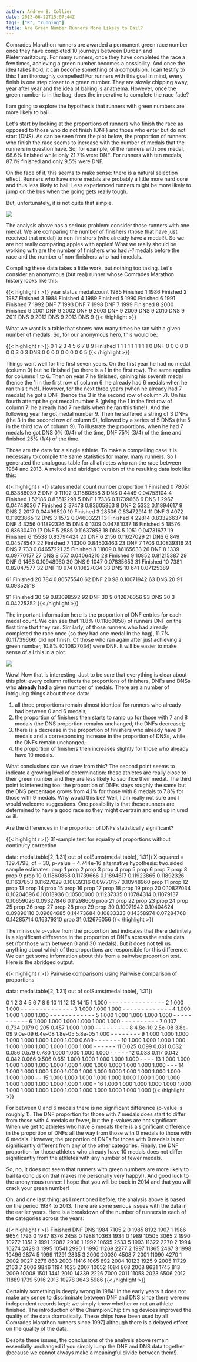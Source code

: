 ```yaml
---
author: Andrew B. Collier
date: 2013-06-22T15:07:44Z
tags: ["R", "running"]
title: Are Green Number Runners More Likely to Bail?
---
```


Comrades Marathon runners are awarded a permanent green race number once they have completed 10 journeys between Durban and Pietermaritzburg. For many runners, once they have completed the race a few times, achieving a green number becomes a possibility. And once the idea takes hold, it can become something of a compulsion. I can testify to this: I am thoroughly compelled! For runners with this goal in mind, every finish is one step closer to a green number. They are slowly chipping away, year after year and the idea of bailing is anathema. However, once the green number is in the bag, does the imperative to complete the race fade?

I am going to explore the hypothesis that runners with green numbers are more likely to bail.

Let's start by looking at the proportions of runners who finish the race as opposed to those who do not finish (DNF) and those who enter but do not start (DNS). As can be seen from the plot below, the proportion of runners who finish the race seems to increase with the number of medals that the runners in question have. So, for example, of the runners with one medal, 68.6% finished while only 21.7% were DNF. For runners with ten medals, 87.1% finished and only 9.5% were DNF.

On the face of it, this seems to make sense: there is a natural selection effect. Runners who have more medals are probably a little more hard core and thus less likely to bail. Less experienced runners might be more likely to jump on the bus when the going gets really tough.

But, unfortunately, it is not quite that simple.

<img src="/img/2013/06/status-proportion-medal-count.png">

The analysis above has a serious problem: consider those runners with one medal. We are comparing the number of finishers (those that have just received that medal) to non-finishers (who already have a medal!). So we are not really comparing apples with apples! What we really should be working with are the number of finishers who had _i-1_ medals before the race and the number of non-finishers who had _i_ medals.

Compiling these data takes a little work, but nothing too taxing. Let's consider an anonymous (but real) runner whose Comrades Marathon history looks like this:

{{< highlight r >}}
year   status medal.count
1985 Finished           1
1986 Finished           2
1987 Finished           3
1988 Finished           4
1989 Finished           5
1990 Finished           6
1991 Finished           7
1992      DNF           7
1993      DNF           7
1998      DNF           7
1999 Finished           8
2000 Finished           9
2001      DNF           9
2002      DNF           9
2003      DNF           9
2009      DNS           9
2010      DNS           9
2011      DNS           9
2012      DNS           9
2013      DNS           9
{{< /highlight >}}

What we want is a table that shows how many times he ran with a given number of medals. So, for our anonymous hero, this would be:

{{< highlight r >}}
           0 1 2 3 4 5 6 7 8 9
  Finished 1 1 1 1 1 1 1 1 1 0
  DNF      0 0 0 0 0 0 0 3 0 3
  DNS      0 0 0 0 0 0 0 0 0 5
{{< /highlight >}}

Things went well for the first seven years. On the first year he had no medal (column 0) but he finished (so there is a 1 in the first row). The same applies for columns 1 to 6. Then on year 7 he finished, gaining his seventh medal (hence the 1 in the first row of column 6: he already had 6 medals when he ran this time!). However, for the next three years (when he already had 7 medals) he got a DNF (hence the 3 in the second row of column 7). On his fourth attempt he got medal number 8 (giving the 1 in the first row of column 7: he already had 7 medals when he ran this time!). And the following year he got medal number 9. Then he suffered a string of 3 DNFs (the 3 in the second row of column 9), followed by a series of 5 DNSs (the 5 in the third row of column 9). To illustrate the proportions, when he had 7 medals he got DNS 0% (0/4) of the time, DNF 75% (3/4) of the time and finished 25% (1/4) of the time.

Those are the data for a single athlete. To make a compelling case it is necessary to compile the same statistics for many, many runners. So I generated the analogous table for all athletes who ran the race between 1984 and 2013. A melted and abridged version of the resulting data look like this:

{{< highlight r >}}
     status medal.count number proportion
1  Finished           0  78051 0.83386039
2       DNF           0  11102 0.11860858
3       DNS           0   4449 0.04753104
4  Finished           1  52186 0.83512298
5       DNF           1   7336 0.11739666
6       DNS           1   2967 0.04748036
7  Finished           2  37478 0.83605863
8       DNF           2   5332 0.11894617
9       DNS           2   2017 0.04499520
10 Finished           3  28506 0.83472914
11      DNF           3   4072 0.11923865
12      DNS           3   1572 0.04603221
13 Finished           4  22814 0.83326637
14      DNF           4   3256 0.11892326
15      DNS           4   1309 0.04781037
16 Finished           5  18576 0.83630470
17      DNF           5   2585 0.11637853
18      DNS           5   1051 0.04731677
19 Finished           6  15538 0.83794424
20      DNF           6   2156 0.11627029
21      DNS           6    849 0.04578547
22 Finished           7  13300 0.84503463
23      DNF           7   1706 0.10839316
24      DNS           7    733 0.04657221
25 Finished           8  11809 0.86165633
26      DNF           8   1339 0.09770157
27      DNS           8    557 0.04064210
28 Finished           9  10852 0.81215387
29      DNF           9   1463 0.10948960
30      DNS           9   1047 0.07835653
31 Finished          10   7381 0.82047577
32      DNF          10    974 0.10827034
33      DNS          10    641 0.07125389

61 Finished          20    784 0.80575540
62      DNF          20     98 0.10071942
63      DNS          20     91 0.09352518

91 Finished          30     59 0.83098592
92      DNF          30      9 0.12676056
93      DNS          30      3 0.04225352
{{< /highlight >}}

The important information here is the proportion of DNF entries for each medal count. We can see that 11.8% (0.11860858) of runners DNF on the first time that they ran. Similarly, of those runners who had already completed the race once (so they had one medal in the bag), 11.7% (0.11739666) did not finish. Of those who ran again after just achieving a green number, 10.8% (0.10827034) were DNF. It will be easier to make sense of all this in a plot.

<img src="/img/2013/06/status-proportion-medal-count-corrected.png">

Wow! Now that is interesting. Just to be sure that everything is clear about this plot: every column reflects the proportions of finishers, DNFs and DNSs who **already had** a given number of medals. There are a number of intriguing things about these data:

1. all three proportions remain almost identical for runners who already had between 0 and 6 medals;
2. the proportion of finishers then starts to ramp up for those with 7 and 8 medals (the DNS proportion remains unchanged, the DNFs decrease);
3. there is a decrease in the proportion of finishers who already have 9 medals and a corresponding increase in the proportion of DNSs, while the DNFs remain unchanged;
4. the proportion of finishers then increases slightly for those who already have 10 medals.

What conclusions can we draw from this? The second point seems to indicate a growing level of determination: these athletes are really close to their green number and they are less likely to sacrifice their medal. The third point is interesting too: the proportion of DNFs stays roughly the same but the DNS percentage grows from 4.1% for those with 8 medals to 7.8% for those with 9 medals. Why would this be? Well, I am really not sure and I would welcome suggestions. One possibility is that these runners are determined to have a good race so they might overtrain and end up injured or ill.

Are the differences in the proportion of DNFs statistically significant?

{{< highlight r >}}
  31-sample test for equality of proportions without continuity correction

data:  medal.table[2, 1:31] out of colSums(medal.table[, 1:31])
X-squared = 139.4798, df = 30, p-value = 4.744e-16
alternative hypothesis: two.sided
sample estimates:
    prop 1     prop 2     prop 3     prop 4     prop 5     prop 6     prop 7     prop 8     prop 9    prop 10
0.11860858 0.11739666 0.11894617 0.11923865 0.11892326 0.11637853 0.11627029 0.10839316 0.09770157 0.10948960
   prop 11    prop 12    prop 13    prop 14    prop 15    prop 16    prop 17    prop 18    prop 19    prop 20
0.10827034 0.10204696 0.10013936 0.10500000 0.11237335 0.10784314 0.11079137 0.10659026 0.09327846 0.11298606
   prop 21    prop 22    prop 23    prop 24    prop 25    prop 26    prop 27    prop 28    prop 29    prop 30
0.10071942 0.10404624 0.09890110 0.09684685 0.14473684 0.10833333 0.14358974 0.07284768 0.14285714 0.16379310
   prop 31
0.12676056
{{< /highlight >}}

The miniscule p-value from the proportion test indicates that there definitely is a significant difference in the proportion of DNFs across the entire data set (for those with between 0 and 30 medals). But it does not tell us anything about which of the proportions are responsible for this difference. We can get some information about this from a pairwise proportion test. Here is the abridged output.

{{< highlight r >}}
  Pairwise comparisons using Pairwise comparison of proportions

data:  medal.table[2, 1:31] out of colSums(medal.table[, 1:31])

   0       1       2       3       4       5       6       7     8     9     10    11    12    13    14    15
1  1.000   -       -       -       -       -       -       -     -     -     -     -     -     -     -     -
2  1.000   1.000   -       -       -       -       -       -     -     -     -     -     -     -     -     -
3  1.000   1.000   1.000   -       -       -       -       -     -     -     -     -     -     -     -     -
4  1.000   1.000   1.000   1.000   -       -       -       -     -     -     -     -     -     -     -     -
5  1.000   1.000   1.000   1.000   1.000   -       -       -     -     -     -     -     -     -     -     -
6  1.000   1.000   1.000   1.000   1.000   1.000   -       -     -     -     -     -     -     -     -     -
7  0.107   0.734   0.179   0.205   0.457   1.000   1.000   -     -     -     -     -     -     -     -     -
8  4.8e-10 2.5e-08 3.8e-09 9.0e-09 6.4e-08 1.8e-05 5.8e-05 1.000 -     -     -     -     -     -     -     -
9  1.000   1.000   1.000   1.000   1.000   1.000   1.000   1.000 0.689 -     -     -     -     -     -     -
10 1.000   1.000   1.000   1.000   1.000   1.000   1.000   1.000 1.000 1.000 -     -     -     -     -     -
11 0.025   0.099   0.031   0.032   0.056   0.579   0.780   1.000 1.000 1.000 1.000 -     -     -     -     -
12 0.038   0.117   0.042   0.042   0.066   0.506   0.651   1.000 1.000 1.000 1.000 1.000 -     -     -     -
13 1.000   1.000   1.000   1.000   1.000   1.000   1.000   1.000 1.000 1.000 1.000 1.000 1.000 -     -     -
14 1.000   1.000   1.000   1.000   1.000   1.000   1.000   1.000 1.000 1.000 1.000 1.000 1.000 1.000 -     -
15 1.000   1.000   1.000   1.000   1.000   1.000   1.000   1.000 1.000 1.000 1.000 1.000 1.000 1.000 1.000 -
16 1.000   1.000   1.000   1.000   1.000   1.000   1.000   1.000 1.000 1.000 1.000 1.000 1.000 1.000 1.000 1.000
{{< /highlight >}}

For between 0 and 6 medals there is no significant difference (p-value is roughly 1). The DNF proportion for those with 7 medals does start to differ from those with 4 medals or fewer, but the p-values are not significant. When we get to athletes who have 8 medals there is a significant difference in the proportion of DNFs all the way from those with 0 medals to those with 6 medals. However, the proportion of DNFs for those with 9 medals is not significantly different from any of the other categories. Finally, the DNF proportion for those athletes who already have 10 medals does not differ significantly from the athletes with any number of fewer medals.

So, no, it does not seem that runners with green numbers are more likely to bail (a conclusion that makes me personally very happy!). And good luck to the anonymous runner: I hope that you will be back in 2014 and that you will crack your green number!

Oh, and one last thing: as I mentioned before, the analysis above is based on the period 1984 to 2013. There are some serious issues with the data in the earlier years. Here is a breakdown of the number of runners in each of the categories across the years:

{{< highlight r >}}
       Finished   DNF   DNS
  1984     7105     2     0
  1985     8192  1907     1
  1986     9654  1793     0
  1987     8376  2458     0
  1988    10363  1934     0
  1989    10505  3065     2
  1990    10272  1351     2
  1991    12082  2936     1
  1992    10695  2533     5
  1993    11322  2270     2
  1994    10274  2428     3
  1995    10541  2990     1
  1996    11269  2277     2
  1997    11365  2467     3
  1998    10496  2874     5
  1999    11291  2835     3
  2000    20030  4508     7
  2001    11090  4270     1
  2002     9027  2276   863
  2003    11416  1065   892
  2004    10123  1925     9
  2005    11729  2163     7
  2006     9846  1194  1025
  2007    10052  1084   868
  2008     8631  1745   813
  2009    10008  1501  1441
  2010    14339  2226  7000
  2011    11058  2023  6506
  2012    11889  1739  5916
  2013    10278  3643  5986
{{< /highlight >}}

Certainly something is deeply wrong in 1984! In the early years it does not make any sense to discriminate between DNF and DNS since there were no independent records kept: we simply know whether or not an athlete finished. The introduction of the ChampionChip timing devices improved the quality of the data dramatically. These chips have been used by all Comrades Marathon runners since 1997] although there is a delayed effect on the quality of the data.

Despite these issues, the conclusions of the analysis above remain essentially unchanged if you simply lump the DNF and DNS data together (because we cannot always make a meaningful divide between them!).
